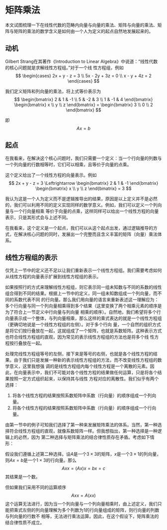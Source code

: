 # 矩阵乘法

本文试图梳理一下在线性代数的范畴内向量与向量的乘法、矩阵与向量的乘法、矩阵与矩阵的乘法的数学含义是如何由一个人为定义的起点自然地发展起来的。

## 动机

Gilbert Strang在其著作《Introduction to Linear Algebra》中说道：“线性代数的核心问题就是求解线性方程组。”对于一个线
性方程组，例如
$$
\begin{cases}
  2x + y - z = 3 \\
  5x - 2y + 3z = 0 \\
  x - y + 4z = 2
\end{cases}
$$

我们定义矩阵和列向量的乘法，将上式等价表示为
$$
\begin{bmatrix}
  2 & 1 & -1 \\
  5 & -2 & 3 \\
  1 & -1 & 4
\end{bmatrix}
\begin{bmatrix}
  x \\
  y \\
  z
\end{bmatrix} = 
\begin{bmatrix}
  3 \\
  0 \\
  2
\end{bmatrix}
$$

即
$$
Ax = b
$$

## 起点

在我看来，在解决这个核心问题时，我们只需要一个定义：当一个行向量的列数与一个列向量的行数相等时，它们可以相乘，且等价于向量的点乘。

这个定义给出了一个线性方程的向量表示。例如
$$
2x + y - z = 3 \Leftrightarrow 
\begin{bmatrix}
  2 & 1 & -1
\end{bmatrix}
\begin{bmatrix}
  x \\
  y \\
  z
\end{bmatrix} = 3
$$

我认为这是一个人为定义而不是逻辑推导出的结果，原因是以上定义并不是必然的，我们可以利用不同的定义实现同样的数学意义。例如，我们可以定义一个列向量与一个行向量相乘
等价于向量的点乘，这样同样可以给出一个线性方程的向量表示，只是其形式会与上述不同。

在我看来，这个定义是一个起点，我们可以从这个起点出发，通过逻辑推导的方式，在解决核心问题的同时，发展出一个完整而且含义丰富的矩阵（向量）乘法体系。

## 线性方程组的表示

仅凭上一节中的定义还不足以让我们重新表示一个线性方程组。我们需要考虑如何从线性方程的向量表示扩展到线性方程组的表示。

如果按照行的方式来理解线性方程组，则它表示同一组未知数与不同的系数的线性组合得到不同的结果。根据上一节中的定义，同一组未知数组成一个列向量，而不同的系数代表不同
的行向量。那么我们用向量的语言来重新表述这一理解应为：多个行向量与同一个列向量相乘得到多个结果（这里变换了两个相乘元素的顺序是为了符合上一节定义中行向量与列向量
相乘的顺序）。自然地，我们希望将多个行向量表示成一个整体，与列向量相乘，那么这样的乘式表达的就是一个线性方程组（更确切地说是一个线性方程组的左侧）。对于多个行向
量，一个自然的组织方式是将它们按行叠放在一起，这就组成了一个矩阵，也就是系数矩阵。这种表示方式也符合线性方程组的直观，因为常见的表示线性方程组的方法也是将多个线
性方程按行叠放在一起。

处理完线性方程组等号的左侧，接下来是等号的右侧，也就是各个线性方程的结果。由于我们只是发展一种新的表示线性方程组的方法，而不改变线性方程组的数学意义，这里我想强
调的是线性方程组内每个线性方程是一个离散的元素。因此，在向量表示中，我们不可能对各个线性方程的结果做任何运算，只是将各个结果按照一定方式组织起来，以保持其与线性
方程对应的离散性。我们似乎有两个选择：
1. 将各个线性方程的结果按照系数矩阵中系数（行向量）的顺序组成一个列向量。
2. 将各个线性方程的结果按照系数矩阵中系数（行向量）的顺序组成一个行向量。

由第一节中的例子可知我们选择了第一种来发展矩阵乘法的体系。当然，第一种选择符合线性方程组的直观，就像系数矩阵一样。但我想指出，第一种选择是一种逻辑上的必然，因为
第二种选择与矩阵乘法的结合律性质存在矛盾。考虑如下情形：

假设我们遵循上述第二种选择。设$A$是一个$3 \times 3$的矩阵，$x$是一个$3 \times 1$的列向量，则$Ax = b$是一个$1 \times 3$的行向量。那么
$$
A x x = (A x) x = b x = c
$$
其结果是一个数。

但如果我们采用不同的运算顺序
$$
A x x = A (x x)
$$
这个运算无法进行，因为当一个列向量与一个列向量相乘时，由上述定义，我们只能把乘式左侧的列向量理解为多个列数为1的行向量组成的矩阵，则行向量的列数与列向量的行数不
相等，无法进行乘法运算。因此，在这个假设下，矩阵乘法的结合律性质不成立。